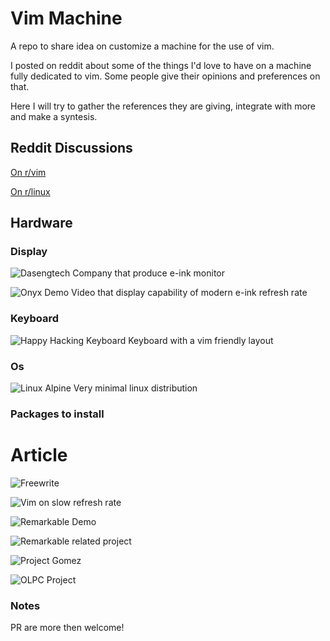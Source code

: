 # Vim Machine

A repo to share idea on customize a machine for the use of vim.

I posted on reddit about some of the things I'd love to have on a machine fully dedicated to vim.
Some people give their opinions and preferences on that. 

Here I will try to gather the references they are giving, integrate with more and make a syntesis.



## Reddit Discussions

[On r/vim](https://www.reddit.com/r/vim/comments/ac557i/vim_machine/)

[On r/linux](https://www.reddit.com/r/linux/comments/achvq1/vim_machine/)


## Hardware 


### Display 

![Dasengtech](http://www.dasungtech.com/)
Company that produce e-ink monitor
 

![Onyx Demo](https://www.youtube.com/watch?v=D3ooHNrkKu8)
Video that display capability of modern e-ink refresh rate

### Keyboard 

![Happy Hacking Keyboard](https://en.wikipedia.org/wiki/Happy_Hacking_Keyboard)
Keyboard with a vim friendly layout 

### Os 

![Linux Alpine](https://www.alpinelinux.org/)
Very minimal linux distribution 

### Packages to install 


# Article

![Freewrite](https://getfreewrite.com/)

![Vim on slow refresh rate](https://www.theregister.co.uk/2003/09/11/bill_joys_greatest_gift/)

![Remarkable Demo](https://youtu.be/x-WGiYiHppg?t=163)

![Remarkable related project](https://github.com/reHackable/awesome-reMarkable)

![Project Gomez](https://github.com/projectgomez/project-gomez)

![OLPC Project](http://one.laptop.org/about/hardware)


### Notes

PR are more then welcome!
